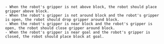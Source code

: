 
    - When the robot's gripper is not above block, the robot should place gripper above block.
    - When the robot's gripper is not around block and the robot's gripper is open, the robot should drop gripper around block.
    - When the robot's gripper is near block and the robot's gripper is open, the robot should close gripper around block.
    - When the robot's gripper is near goal and the robot's gripper is closed, the robot should place block at goal.
